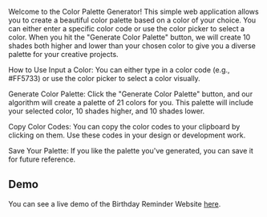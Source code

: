 Welcome to the Color Palette Generator! This simple web application allows you to create a beautiful color palette based on a color of your choice. You can either enter a specific color code or use the color picker to select a color. When you hit the "Generate Color Palette" button, we will create 10 shades both higher and lower than your chosen color to give you a diverse palette for your creative projects.

How to Use
Input a Color: You can either type in a color code (e.g., #FF5733) or use the color picker to select a color visually.

Generate Color Palette: Click the "Generate Color Palette" button, and our algorithm will create a palette of 21 colors for you. This palette will include your selected color, 10 shades higher, and 10 shades lower.

Copy Color Codes: You can copy the color codes to your clipboard by clicking on them. Use these codes in your design or development work.

Save Your Palette: If you like the palette you've generated, you can save it for future reference.

## Demo

You can see a live demo of the Birthday Reminder Website [here](https://colorr-palette-generator.netlify.app).
